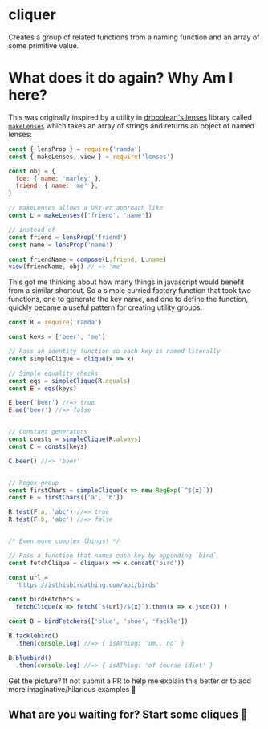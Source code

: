 # cliquer

Creates a group of related functions from a naming function and an array of some primitive value.

# What does it do again? Why Am I here?

This was originally inspired by a utility in [drboolean's lenses](https://github.com/DrBoolean/lenses) library called [`makeLenses`](https://github.com/DrBoolean/lenses/blob/master/src/lenses.js#L70) which takes an array of strings and returns an object of named lenses:

```javascript
const { lensProp } = require('ramda')
const { makeLenses, view } = require('lenses')

const obj = {
  foe: { name: 'marley' },
  friend: { name: 'me' },
}

// makeLenses allows a DRY-er approach like
const L = makeLenses(['friend', 'name'])

// instead of
const friend = lensProp('friend')
const name = lensProp('name')

const friendName = compose(L.friend, L.name)
view(friendName, obj) // => 'me'
```

This got me thinking about how many things in javascript would benefit from a similar shortcut. So a simple curried factory function that took two functions, one to generate the key name, and one to define the function, quickly became a useful pattern for creating utility groups.

```javascript
const R = require('ramda')

const keys = ['beer', 'me']

// Pass an identity function so each key is named literally
const simpleClique = clique(x => x)

// Simple equality checks
const eqs = simpleClique(R.equals)
const E = eqs(keys)

E.beer('beer') //=> true
E.me('beer') //=> false


// Constant generators
const consts = simpleClique(R.always)
const C = consts(keys)

C.beer() //=> 'beer'


// Regex group
const firstChars = simpleClique(x => new RegExp(`^${x}`))
const F = firstChars(['a', 'b'])

R.test(F.a, 'abc') //=> true
R.test(F.b, 'abc') //=> false


/* Even more complex things! */

// Pass a function that names each key by appending `bird`
const fetchClique = clique(x => x.concat('bird'))

const url =
  'https://isthisbirdathing.com/api/birds'

const birdFetchers =
  fetchClique(x => fetch(`${url}/${x}`).then(x => x.json()) )

const B = birdFetchers(['blue', 'shoe', 'fackle'])

B.facklebird()
  .then(console.log) //=> { isAThing: 'um.. no' }

B.bluebird()
  .then(console.log) //=> { isAThing: 'of course idiot' }
```

Get the picture? If not submit a PR to help me explain this better or to add more imaginative/hilarious examples 💖

## What are you waiting for? Start some cliques 🍻
